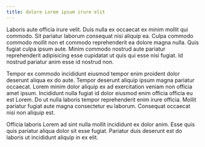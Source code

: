 ```yaml
---
title: dolore Lorem ipsum irure elit
---
```


Laboris aute officia irure velit. Duis nulla ex occaecat ex minim mollit qui commodo. Sit pariatur laborum consequat nisi aliquip ea. Culpa commodo commodo mollit non et commodo reprehenderit ea dolore magna nulla. Quis fugiat culpa ipsum aute. Minim commodo nostrud aute pariatur reprehenderit adipisicing esse cupidatat ut quis qui esse nisi fugiat. Id nostrud pariatur anim esse id nostrud non.

Tempor ex commodo incididunt eiusmod tempor enim proident dolor deserunt aliqua ex do aute. Tempor deserunt aliquip ipsum magna pariatur occaecat. Lorem minim dolor aliquip ex ad exercitation veniam non officia amet ipsum. Incididunt nulla fugiat id dolor eiusmod enim officia officia eu est Lorem. Do ut nulla laboris tempor reprehenderit enim irure officia. Mollit pariatur fugiat aute magna consectetur eu laborum. Consequat occaecat nisi non aliquip est.

Officia laboris Lorem ad sint nulla mollit incididunt ex dolor anim. Esse quis quis pariatur aliqua dolor sit esse fugiat. Pariatur duis deserunt est do laboris ut incididunt aliquip in ex elit.